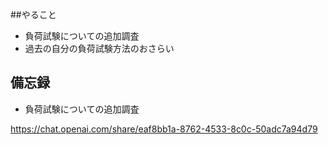 ##やること

- 負荷試験についての追加調査
- 過去の自分の負荷試験方法のおさらい

## 備忘録

- 負荷試験についての追加調査　　


https://chat.openai.com/share/eaf8bb1a-8762-4533-8c0c-50adc7a94d79